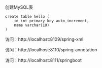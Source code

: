 
创建MySQL表

```mysql
create table hello (
    id int primary key auto_increment,
    name varchar(10)
)
```



访问：http://localhost:8109/spring-xml

访问：http://localhost:8110/spring-annotation

访问：http://localhost:8111/springboot

